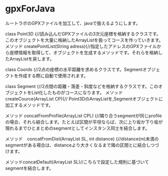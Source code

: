 # gpxForJava
ルートラボのGPXファイルを加工して、javaで扱えるようにします。


class Point3D {//読み込んだGPXファイルの3次元座標を格納するクラスです。このオブジェクトを大量に格納したArrayListを扱ってコースを作っていきます。
メソッド  createPointList(String adress){//指定したアドレスのGPXファイルから座標情報を取得して、オブジェクトを生成するメソッドです。それらを格納したArrayListを戻します。



class Coords  {//2点の座標の水平距離を求めるクラスです。Segmentオブジェクトを作成する際に自動で使用されます。



class Segment {//2点間の距離・落差・斜度などを格納するクラスです。このオブジェクトをList化したものがコースになります。
メソッド　createCource(ArrayList<Point3D> CP){// Point3DのArrayListを,Segmentオブジェクトに加工するメソッドです。

メソッド  concatFromProfile(ArrayList<Segment> CPL) {//隣り合うsegmentが同じprofileの場合、それら結合します。たとえば区間が平坦ならば、次に上り坂か下り坂が現れるまでひとまとめのsegmentとしてインスタンス同士を結合します。

メソッド　concatFromDist(ArrayList<Segment> SL, int distance) {//distance(m)未満のsegmentがある場合は、distanceより大きくなるまで隣の区間とに結合しつづけます。

メソッドconcatDefault(ArrayList<Segment> SL)//こちらで設定した規則に基づいてsegmentを結合します。　　
　　　　　　　　　　　　　　　　　　　　　　　　　　
